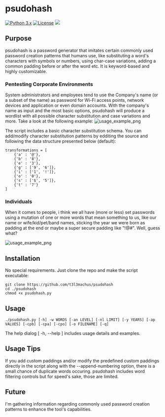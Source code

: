 # psudohash
[![Python 3.x](https://img.shields.io/badge/python-3.x-yellow.svg)](https://www.python.org/) [![License](https://img.shields.io/badge/license-MIT-red.svg)](https://github.com/t3l3machus/psudohash/blob/main/LICENSE) 
<img src="https://img.shields.io/badge/Maintained%3F-Yes-23a82c">  

## Purpose
psudohash is a password generator that imitates certain commonly used password creation patterns that humans use, like substituting a word's characters with symbols or numbers, using char-case variations, adding a common padding before or after the word etc. It is keyword-based and highly customizable.

### Pentesting Corporate Environments
System administrators and employees tend to use the Company's name (or a subset of the name) as password for Wi-Fi access points, network devices and application or even domain accounts. With the company's name as input and the most basic options, psudohash will produce a wordlist with all possible character substitution and case variations and more. Take a look at the following example:
![usage_example_png](https://raw.github.com/t3l3machus/psudohash/master/Screenshots/micro-example.png)

The script includes a basic character substitution schema. You can add/modify character substitution patterns by edditing the source and following the data structure presented below (default):
```
transformations = [
	{'a' : '@'},
	{'b' : '8'},
	{'e' : '3'},
	{'g' : ['9', '6']},
	{'i' : ['1', '!']},
	{'o' : '0'},
	{'s' : ['$', '5']},
	{'t' : '7'}
]
```
### Individuals
When it comes to people, i think we all have (more or less) set passwords using a mutation of one or more words that mean something to us, like our name or wife/kid/pet/band names, sticking the year we were born as padding at the end or maybe a super secure padding like "!@#". Well, guess what?

![usage_example_png](https://raw.github.com/t3l3machus/psudohash/master/Screenshots/psudohash.png)

## Installation
No special requirements. Just clone the repo and make the script executable:
```
git clone https://github.com/t3l3machus/psudohash
cd ./psudohash
chmod +x psudohash.py
```  
## Usage
```
./psudohash.py [-h] -w WORDS [-an LEVEL] [-nl LIMIT] [-y YEARS] [-ap VALUES] [-cpb] [-cpa] [-cpo] [-o FILENAME] [-q]
```
The help dialog [ -h, --help ] includes usage details and examples.
## Usage Tips
If you add custom paddings and/or modify the predefined custom paddings directly in the script along with the --append-numbering option, there is a small chance of duplicate words occuring. psudohash includes word filtering controls but for speed's sake, those are limited.

## Future 
I'm gathering information regarding commonly used password creation patterns to enhance the tool's capabilities.

